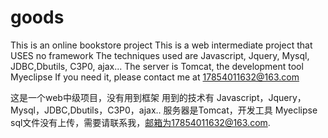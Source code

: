 # goods
This is an online bookstore project
This is a web intermediate project that USES no framework
The techniques used are Javascript, Jquery, Mysql, JDBC,Dbutils, C3P0, ajax...
The server is Tomcat, the development tool Myeclipse
If you need it, please contact me at 17854011632@163.com

这是一个web中级项目，没有用到框架
用到的技术有 Javascript，Jquery，Mysql，JDBC,Dbutils，C3P0，ajax..
服务器是Tomcat，开发工具 Myeclipse
sql文件没有上传，需要请联系我，邮箱为17854011632@163.com.
